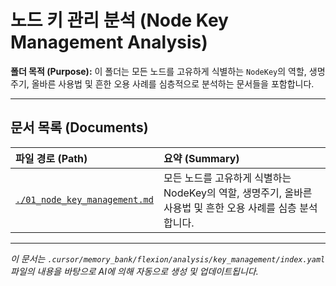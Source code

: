 # 노드 키 관리 분석 (Node Key Management Analysis)

**폴더 목적 (Purpose):** 이 폴더는 모든 노드를 고유하게 식별하는 `NodeKey`의 역할, 생명주기, 올바른 사용법 및 흔한 오용 사례를 심층적으로 분석하는 문서들을 포함합니다.

---

## 문서 목록 (Documents)

| 파일 경로 (Path)                                             | 요약 (Summary)                                                                                             |
| :----------------------------------------------------------- | :--------------------------------------------------------------------------------------------------------- |
| [`./01_node_key_management.md`](./01_node_key_management.md) | 모든 노드를 고유하게 식별하는 NodeKey의 역할, 생명주기, 올바른 사용법 및 흔한 오용 사례를 심층 분석합니다. |

---

_이 문서는 `.cursor/memory_bank/flexion/analysis/key_management/index.yaml` 파일의 내용을 바탕으로 AI에 의해 자동으로 생성 및 업데이트됩니다._
